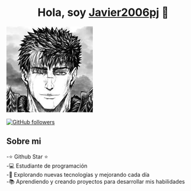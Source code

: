 <div align="center">
<h1 align="center">Hola, soy <a href="https://aristi.dev">Javier2006pj</a> 👋</h1>
</div>
<img src="descarga.jfif" alt="Guts"> 


[![GitHub followers](https://img.shields.io/github/followers/javier2006pj?style=social)](https://github.com/Javier2006pj)


## Sobre mi

-⭐ Github Star ⭐ <br>
-💻 Estudiante de programación <br>
-🚀 Explorando nuevas tecnologías y mejorando cada día <br>
-📚 Aprendiendo y creando proyectos para desarrollar mis habilidades <br>
<br>


